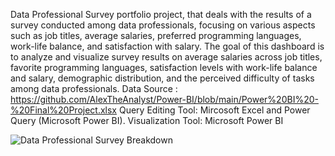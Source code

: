  Data Professional Survey portfolio project, that deals with the results of a survey conducted among data professionals, focusing on various aspects such as job titles, average salaries, preferred programming languages, work-life balance, and satisfaction with salary. The goal of this dashboard is to analyze and visualize survey results on average salaries across job titles, favorite programming languages, satisfaction levels with work-life balance and salary, demographic distribution, and the perceived difficulty of tasks among data professionals.
Data Source : https://github.com/AlexTheAnalyst/Power-BI/blob/main/Power%20BI%20-%20Final%20Project.xlsx
Query Editing Tool: Mircosoft Excel and Power Query (Microsoft Power BI).
Visualization Tool: Microsoft Power BI

![Data Professional Survey Breakdown](https://github.com/user-attachments/assets/6ddb98f9-4c9f-4dcb-b8e8-92466b94ae18)

